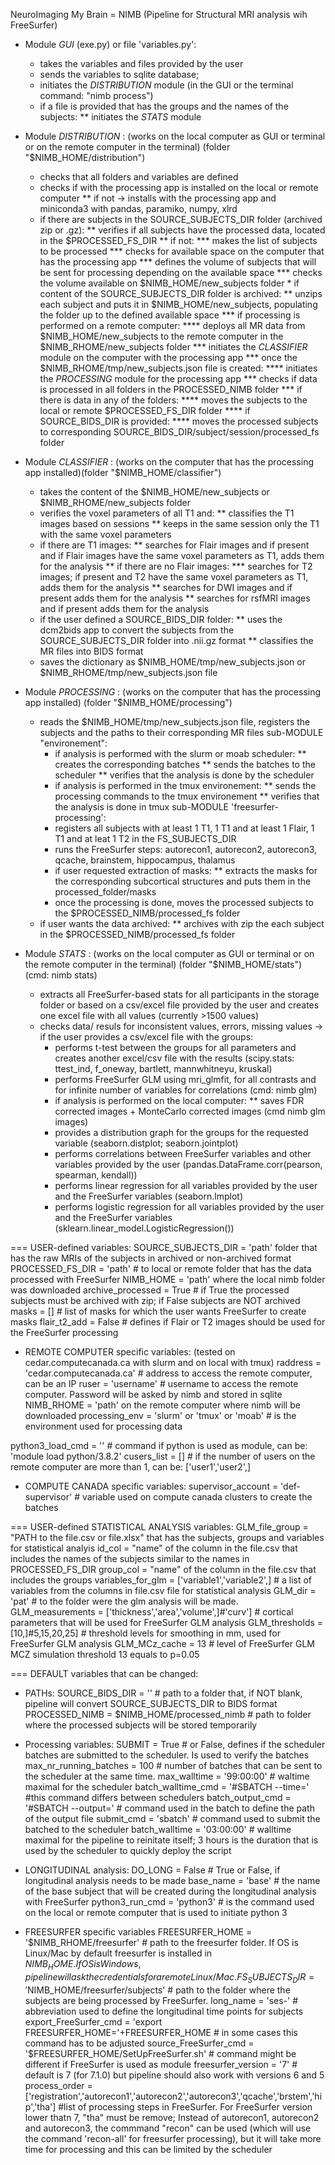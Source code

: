 NeuroImaging My Brain = NIMB (Pipeline for Structural MRI analysis wih FreeSurfer)

* Module *GUI* (exe.py) or file 'variables.py':
    * takes the variables and files provided by the user
    * sends the variables to sqlite database; 
    * initiates the *DISTRIBUTION* module (in the GUI or the terminal command: "nimb process")
    * if a file is provided that has the groups and the names of the subjects:
        ** initiates the *STATS* module


* Module *DISTRIBUTION* : (works on the local computer as GUI or terminal or on the remote computer in the terminal) (folder "$NIMB_HOME/distribution")
    * checks that all folders and variables are defined
    * checks if with the processing app is installed on the local or remote computer
        ** if not -> installs with the processing app and miniconda3 with pandas, paramiko, numpy, xlrd
    * if there are subjects in the SOURCE_SUBJECTS_DIR folder (archived zip or .gz):
        ** verifies if all subjects have the processed data, located in the $PROCESSED_FS_DIR
            ** if not:
                *** makes the list of subjects to be processed
                *** checks for available space on the computer that has the processing app
                *** defines the volume of subjects that will be sent for processing depending on the available space
                *** checks the volume available on $NIMB_HOME/new_subjects folder
                * if content of the SOURCE_SUBJECTS_DIR folder is archived:
                    ** unzips each subject and puts it in $NIMB_HOME/new_subjects, populating the folder up to the defined available space
                *** if processing is performed on a remote computer:
                    **** deploys all MR data from $NIMB_HOME/new_subjects to the remote computer in the $NIMB_RHOME/new_subjects folder
                *** initiates the *CLASSIFIER* module on the computer with the processing app
                *** once the $NIMB_RHOME/tmp/new_subjects.json file is created:
                    **** initiates the *PROCESSING* module for the processing app
                *** checks if data is processed in all folders in the PROCESSED_NIMB folder
                *** if there is data in any of the folders:
                    **** moves the subjects to the local or remote $PROCESSED_FS_DIR folder
                    **** if SOURCE_BIDS_DIR is provided:
                        **** moves the processed subjects to corresponding SOURCE_BIDS_DIR/subject/session/processed_fs folder


* Module *CLASSIFIER* : (works on the computer that has the processing app installed)(folder "$NIMB_HOME/classifier")
    * takes the content of the $NIMB_HOME/new_subjects or $NIMB_RHOME/new_subjects folder
    * verifies the voxel parameters of all T1 and:
        ** classifies the T1 images based on sessions
        ** keeps in the same session only the T1 with the same voxel parameters
    * if there are T1 images:
        ** searches for Flair images and if present and if Flair images have the same voxel parameters as T1, adds them for the analysis
        ** if there are no Flair images:
            *** searches for T2 images; if present and T2 have the same voxel parameters as T1, adds them for the analysis
        ** searches for DWI images and if present adds them for the analysis
        ** searches for rsfMRI images and if present adds them for the analysis
    * if the user defined a SOURCE_BIDS_DIR folder:
        ** uses the dcm2bids app to convert the subjects from the SOURCE_SUBJECTS_DIR folder into .nii.gz format
        ** classifies the MR files into BIDS format
    * saves the dictionary as $NIMB_HOME/tmp/new_subjects.json or $NIMB_RHOME/tmp/new_subjects.json file


* Module *PROCESSING* : (works on the computer that has the processing app installed) (folder "$NIMB_HOME/processing")
    * reads the $NIMB_HOME/tmp/new_subjects.json file, registers the subjects and the paths to their corresponding MR files
    sub-MODULE "environement":
        * if analysis is performed with the slurm or moab scheduler:
            ** creates the corresponding batches
            ** sends the batches to the scheduler
            ** verifies that the analysis is done by the scheduler
        * if analysis is performed in the tmux environement:
            ** sends the processing commands to the tmux environement
            ** verifies that the analysis is done in tmux
    sub-MODULE 'freesurfer-processing':
        * registers all subjects with at least 1 T1, 1 T1 and at least 1 Flair, 1 T1 and at leat 1 T2 in the FS_SUBJECTS_DIR
        * runs the FreeSurfer steps: autorecon1, autorecon2, autorecon3, qcache, brainstem, hippocampus, thalamus
        * if user requested extraction of masks:
            ** extracts the masks for the corresponding subcortical structures and puts them in the processed_folder/masks
        * once the processing is done, moves the processed subjects to the $PROCESSED_NIMB/processed_fs folder
    * if user wants the data archived:
        ** archives with zip the each subject in the $PROCESSED_NIMB/processed_fs folder


* Module *STATS* : (works on the local computer as GUI or terminal or on the remote computer in the terminal) (folder "$NIMB_HOME/stats") (cmd: nimb stats)
    * extracts all FreeSurfer-based stats for all participants in the storage folder or based on a csv/excel file provided by the user and creates one excel file with all values (currently >1500 values)
    * checks data/ resuls for inconsistent values, errors, missing values
    -> if the user provides a csv/excel file with the groups:
        * performs t-test between the groups for all parameters and creates another excel/csv file with the results (scipy.stats: ttest_ind, f_oneway, bartlett, mannwhitneyu, kruskal)
        * performs FreeSurfer GLM using mri_glmfit, for all contrasts and for infinite number of variables for correlations (cmd: nimb glm)
        * if analysis is performed on the local computer:
            ** saves FDR corrected images + MonteCarlo corrected images (cmd nimb glm images)
        * provides a distribution graph for the groups for the requested variable (seaborn.distplot; seaborn.jointplot)
        * performs correlations between FreeSurfer variables and other variables provided by the user (pandas.DataFrame.corr(pearson, spearman, kendall))
        * performs linear regression for all variables provided by the user and the FreeSurfer variables (seaborn.lmplot)
        * performs logistic regression for all variables provided by the user and the FreeSurfer variables (sklearn.linear_model.LogisticRegression())



=== USER-defined variables:
SOURCE_SUBJECTS_DIR = 'path' folder that has the raw MRIs of the subjects in archived or non-archived format
PROCESSED_FS_DIR = 'path' # to local or remote folder that has the data processed with FreeSurfer
NIMB_HOME = 'path' where the local nimb folder was downloaded
archive_processed = True # if True the processed subjects must be archived with zip; if False subjects are NOT archived
masks = [] # list of masks for which the user wants FreeSurfer to create masks
flair_t2_add = False # defines if Flair or T2 images should be used for the FreeSurfer processing


* REMOTE COMPUTER specific variables: (tested on cedar.computecanada.ca with slurm and on local with tmux)
raddress       = 'cedar.computecanada.ca' # address to access the remote computer, can be an IP
ruser          = 'username' # username to access the remote computer. Password will be asked by nimb and stored in sqlite
NIMB_RHOME     = 'path' on the remote computer where nimb will be downloaded
processing_env = 'slurm' or 'tmux' or 'moab' # is the environment used for processing data

python3_load_cmd = '' # command if python is used as module, can be: 'module load python/3.8.2'
cusers_list      = [] # if the number of users on the remote computer are more than 1, can be: ['user1','user2',]


* COMPUTE CANADA specific variables:
supervisor_account = 'def-supervisor' # variable used on compute canada clusters to create the batches


=== USER-defined STATISTICAL ANALYSIS variables:
GLM_file_group = "PATH to the file.csv or file.xlsx" that has the subjects, groups and variables for statistical analyis
id_col = "name" of the column in the file.csv that includes the names of the subjects similar to the names in PROCESSED_FS_DIR
group_col = "name" of the column in the file.csv that includes the groups
variables_for_glm = ['variable1','variable2',] # a list of variables from the columns in file.csv file for statistical analysis
GLM_dir = 'pat' # to the folder were the glm analysis will be made.
GLM_measurements = ['thickness','area','volume',]#'curv'] # cortical parameters that will be used for FreeSurfer GLM analysis
GLM_thresholds = [10,]#5,15,20,25] # threshold levels for smoothing in mm, used for FreeSurfer GLM analysis
GLM_MCz_cache = 13 # level of FreeSurfer GLM MCZ simulation threshold 13 equals to p=0.05



=== DEFAULT variables that can be changed:
* PATHs:
SOURCE_BIDS_DIR = '' # path to a folder that, if NOT blank, pipeline will convert SOURCE_SUBJECTS_DIR to BIDS format
PROCESSED_NIMB = $NIMB_HOME/processed_nimb # path to folder where the processed subjects will be stored temporarily

* Processing variables:
SUBMIT = True                   # or False, defines if the scheduler batches are submitted to the scheduler. Is used to verify the batches
max_nr_running_batches = 100    # number of batches that can be sent to the scheduler at the same time.
max_walltime = '99:00:00'       # waltime maximal for the scheduler
batch_walltime_cmd = '#SBATCH --time=' #this command differs between schedulers
batch_output_cmd = '#SBATCH --output=' # command used in the batch to define the path of the output file
submit_cmd = 'sbatch'           # command used to submit the batched to the scheduler
batch_walltime = '03:00:00'     # walltime maximal for the pipeline to reinitate itself; 3 hours is the duration that is used by the scheduler to quickly deploy the script

* LONGITUDINAL analysis:
DO_LONG = False # True or False, if longitudinal analysis needs to be made
base_name = 'base' # the name of the base subject that will be created during the longitudinal analysis with FreeSurfer
python3_run_cmd = 'python3' # is the command used on the local or remote computer that is used to initiate python 3

* FREESURFER specific variables
FREESURFER_HOME = '$NIMB_RHOME/freesurfer' # path to the freesurfer folder. If OS is Linux/Mac by default freesurfer is installed in $NIMB_HOME. If OS is Windows, pipeline will ask the credentials for a remote Linux/Mac.
FS_SUBJECTS_DIR = '$NIMB_HOME/freesurfer/subjects' # path to the folder where the subjects are being processed by FreeSurfer.
long_name = 'ses-' # abbreviation used to define the longitudinal time points for subjects
export_FreeSurfer_cmd = 'export FREESURFER_HOME='+FREESURFER_HOME # in some cases this command has to be adjusted
source_FreeSurfer_cmd = '$FREESURFER_HOME/SetUpFreeSurfer.sh' # command might be different if FreeSurfer is used as module
freesurfer_version = '7' # default is 7 (for 7.1.0) but pipeline should also work with versions 6 and 5
process_order = ['registration','autorecon1','autorecon2','autorecon3','qcache','brstem','hip','tha'] #list of processing steps in FreeSurfer. For FreeSurfer version lower thatn 7, "tha" must be remove; Instead of autorecon1, autorecon2 and autorecon3, the commmand "recon" can be used (which will use the command 'recon-all' for freesurfer processing), but it will take more time for processing and this can be limited by the scheduler


